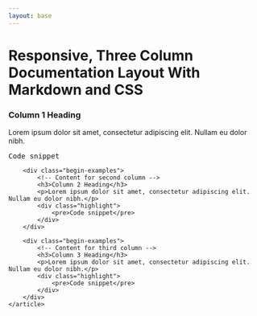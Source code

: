 ```yaml
---
layout: base
---
```


# Responsive, Three Column Documentation Layout With Markdown and CSS

<div class="wrapper cf">
    <article>
        <div class="begin-examples">
            <!-- Content for first column -->
            <h3>Column 1 Heading</h3>
            <p>Lorem ipsum dolor sit amet, consectetur adipiscing elit. Nullam eu dolor nibh.</p>
            <div class="highlight">
                <pre>Code snippet</pre>
            </div>
        </div>

        <div class="begin-examples">
            <!-- Content for second column -->
            <h3>Column 2 Heading</h3>
            <p>Lorem ipsum dolor sit amet, consectetur adipiscing elit. Nullam eu dolor nibh.</p>
            <div class="highlight">
                <pre>Code snippet</pre>
            </div>
        </div>

        <div class="begin-examples">
            <!-- Content for third column -->
            <h3>Column 3 Heading</h3>
            <p>Lorem ipsum dolor sit amet, consectetur adipiscing elit. Nullam eu dolor nibh.</p>
            <div class="highlight">
                <pre>Code snippet</pre>
            </div>
        </div>
    </article>
</div>